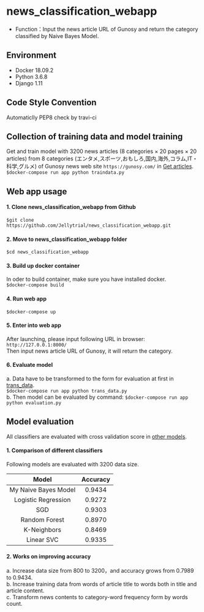 # news_classification_webapp
- Function：Input the news article URL of Gunosy and return the category classified by Naive Bayes Model.

## Environment
- Docker 18.09.2
- Python 3.6.8
- Django 1.11

## Code Style Convention
Automaticlly PEP8 check by travi-ci

## Collection of training data and model training
Get and train model with 3200 news articles (8 categories × 20 pages × 20 articles) from 8 categories (エンタメ,スポーツ,おもしろ,国内,海外,コラム,IT・科学,グルメ) of Gunosy news web site `https://gunosy.com/` in [Get articles](https://github.com/Jellytrial/news_classification_webapp/blob/master/app/traindata.py).  
`$docker-compose run app python traindata.py`     

## Web app usage
#### 1. Clone news_classification_webapp from Github
`$git clone https://github.com/Jellytrial/news_classification_webapp.git`

#### 2. Move to news_classification_webapp folder
`$cd news_classification_webapp`

#### 3. Build up docker container
In oder to build container, make sure you have installed docker.  
`$docker-compose build`

#### 4. Run web app
`$docker-compose up`  

#### 5. Enter into web app
After launching, please input following URL in browser:  
`http://127.0.0.1:8000/`  
Then input news article URL of Gunosy, it will return the category. 

#### 6. Evaluate model
a. Data have to be transformed to the form for evaluation at first in [trans_data](https://github.com/Jellytrial/news_classification_webapp/blob/master/app/trans_data.py).  
`$docker-compose run app python trans_data.py`  
b. Then model can be evaluated by command:
`$docker-compose run app python evaluation.py`

## Model evaluation
All classifiers are evaluated with cross validation score in [other models](https://github.com/Jellytrial/news_classification_webapp/blob/master/app/other_models.ipynb).  
#### 1. Comparison of different classifiers
Following models are evaluated with 3200 data size.  

|Model|Accuracy|
|:----:|:-----:|
|My Naive Bayes Model|0.9434|
|Logistic Regression|0.9272|
|SGD|0.9303|
|Random Forest|0.8970|
|K-Neighbors|0.8469|
|Linear SVC|0.9335|

#### 2. Works on improving accuracy
a. Increase data size from 800 to 3200，and accuracy grows from 0.7989 to 0.9434.  
b. Increase training data from words of article title to words both in title and article content.  
c. Transform news contents to category-word frequency form by words count.   
